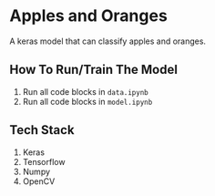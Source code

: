 # Apples and Oranges

A keras model that can classify apples and oranges.

## How To Run/Train The Model

1. Run all code blocks in `data.ipynb`
2. Run all code blocks in `model.ipynb`

## Tech Stack

1. Keras
2. Tensorflow
3. Numpy
4. OpenCV
